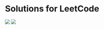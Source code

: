 # Solutions for LeetCode
![](https://img.shields.io/badge/language-Python-blue)
![](https://img.shields.io/badge/%3E-leetcode-yellow)